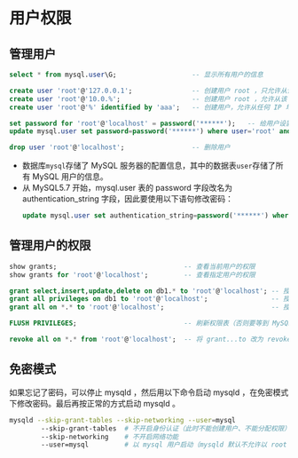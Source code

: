# 用户权限

## 管理用户

```sql
select * from mysql.user\G;                   -- 显示所有用户的信息

create user 'root'@'127.0.0.1';               -- 创建用户 root ，只允许从该 IP 地址登录，且不需要输入密码
create user 'root'@'10.0.%';                  -- 创建用户 root ，允许从该 IP 网段登录，且不需要输入密码
create user 'root'@'%' identified by 'aaa';   -- 创建用户，允许从任何 IP 地址登录，密码是 aaa

set password for 'root'@'localhost' = password('******');   -- 给用户设置密码，密码值通过 password() 函数加密输入
update mysql.user set password=password('******') where user='root' and host='localhost';  -- 修改用户的密码（如果该名字的用户只有一个，可以不指定 and host=...

drop user 'root'@'localhost';                 -- 删除用户
```
- 数据库`mysql`存储了 MySQL 服务器的配置信息，其中的数据表`user`存储了所有 MySQL 用户的信息。
- 从 MySQL5.7 开始，mysql.user 表的 password 字段改名为 authentication_string 字段，因此要使用以下语句修改密码：
  ```sql
  update mysql.user set authentication_string=password('******') where user='root';
  ```

## 管理用户的权限

```sql
show grants;                                -- 查看当前用户的权限
show grants for 'root'@'localhost';         -- 查看指定用户的权限

grant select,insert,update,delete on db1.* to 'root'@'localhost'; -- 授予用户对于数据库 db1 中所有数据表的查询、修改、插入、删除权限
grant all privileges on db1 to 'root'@'localhost';                -- 授予用户对于数据库 db1 的全部权限
grant all on *.* to 'root'@'localhost';                           -- 授予用户对于所有数据库的全部权限

FLUSH PRIVILEGES;                           -- 刷新权限表（否则要等到 MySQL 服务器重启时才会生效）

revoke all on *.* from 'root'@'localhost';  -- 将 grant...to 改为 revoke...from ，就是撤销权限
```

## 免密模式

如果忘记了密码，可以停止 mysqld ，然后用以下命令启动 mysqld ，在免密模式下修改密码。最后再按正常的方式启动 mysqld 。
```sh
mysqld --skip-grant-tables --skip-networking --user=mysql
        --skip-grant-tables  # 不开启身份认证（此时不能创建用户、不能分配权限）
        --skip-networking    # 不开启网络功能
        --user=mysql         # 以 mysql 用户启动（mysqld 默认不允许以 root 用户启动）
```
